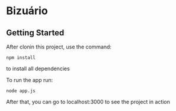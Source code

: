 # Bizuário

## Getting Started

After clonin this project, use the command:
  ```
  npm install
  ```
to install all dependencies

To run the app run:
  ```
  node app.js
  ```
After that, you can go to localhost:3000 to see the project in action

